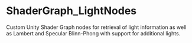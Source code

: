 # ShaderGraph_LightNodes
Custom Unity Shader Graph nodes for retrieval of light information as well as Lambert and Specular Blinn-Phong with support for additional lights.
